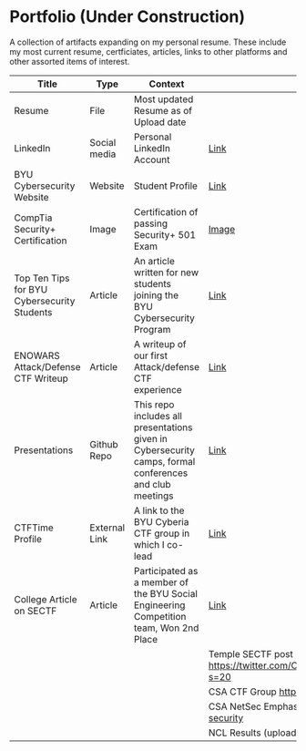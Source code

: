 # Portfolio (Under Construction)
A collection of artifacts expanding on my personal resume. 
These include my most current resume, certficiates, articles, links to other platforms and other assorted items of interest. 


| Title | Type | Context | Source |
| ----- | ----- | --------------------------------------------------------------------- | ------ |
| Resume | File | Most updated Resume as of Upload date| |  
| LinkedIn | Social media| Personal LinkedIn Account | [Link](https://www.linkedin.com/in/iancookcybersecuritybyu/) |  
| BYU Cybersecurity Website| Website | Student Profile| [Link](https://cybersecurity.byu.edu/directory/ian-cook) |
| CompTia Security+ Certification| Image|Certification of passing Security+ 501 Exam | [Image](Sec%2B.JPG) |
| Top Ten Tips for BYU Cybersecurity Students | Article | An article written for new students joining the BYU Cybersecurity Program | [Link](https://cybersecurity.byu.edu/ten-tips-for-success-in-the-byu-cybersecurity-program) |
|ENOWARS Attack/Defense CTF Writeup | Article | A writeup of our first Attack/defense CTF experience | [Link](https://cybersecurity.byu.edu/enowars-competition-report-2021) |
|Presentations |Github Repo|This repo includes all presentations given in Cybersecurity camps, formal conferences and club meetings| [Link](https://github.com/cioaonk/Presentations) |
|CTFTime Profile|External Link| A link to the BYU Cyberia CTF group in which I co-lead| [Link](https://ctftime.org/team/155711) |
|College Article on SECTF | Article| Participated as a member of the BYU Social Engineering Competition team, Won 2nd Place |  [Link](https://engineering.byu.edu/news/byu-team-overcomes-odds-and-places-second-at-cybersecurity-competition) |
|||| Temple SECTF post https://twitter.com/CollegiateSectf/status/1452631230839676937?s=20 |
|||| CSA CTF Group https://cybersecurity.byu.edu/ctf-training |
|||| CSA NetSec Emphasis https://cybersecurity.byu.edu/network-security |
|||| NCL Results (upload team and individual) |
